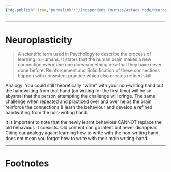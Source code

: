 ```yaml
---
{"dg-publish":true,"permalink":"/Independent Courses/Attack Mode/Neuroplasticity/","tags":["Psychology"]}
---
```



---
# Neuroplasticity
> A scientific term used in Psychology to describe the process of learning in Humans. It states that the human brain makes a new connection everytime one does something new that they have never done before. Reinforcement and Solidification of these connections happen with consistent practice which also creates refined skill. 

Analogy: You could still theoretically "write" with your non-writing hand but the handwriting from that hand (on writing for the first time) will be so abysmal that the person attempting the challenge will cringe. The same challenge when repeated and practiced over and over helps the brain reinforce the connections & learn the behaviour and develop a refined handwriting from the non-writing hand.

It is important to note that the newly learnt behaviour CANNOT replace the old behaviour. It coexists. Old content can go latent but never disappear.
Citing our analogy again: learning how to write with the non-writing hand does not mean you forgot how to write with their main writing-hand.

---
# Footnotes